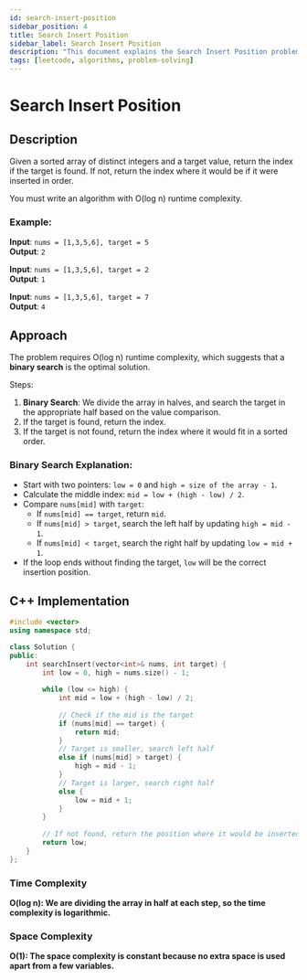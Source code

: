 ```yaml
---
id: search-insert-position
sidebar_position: 4
title: Search Insert Position
sidebar_label: Search Insert Position
description: "This document explains the Search Insert Position problem, including its description, approach, and implementation in C++."
tags: [leetcode, algorithms, problem-solving]
---
```


# Search Insert Position

## Description
Given a sorted array of distinct integers and a target value, return the index if the target is found. If not, return the index where it would be if it were inserted in order.

You must write an algorithm with O(log n) runtime complexity.

### Example:
**Input**: `nums = [1,3,5,6], target = 5`  
**Output**: `2`

**Input**: `nums = [1,3,5,6], target = 2`  
**Output**: `1`

**Input**: `nums = [1,3,5,6], target = 7`  
**Output**: `4`

## Approach
The problem requires O(log n) runtime complexity, which suggests that a **binary search** is the optimal solution.

Steps:
1. **Binary Search**: We divide the array in halves, and search the target in the appropriate half based on the value comparison.
2. If the target is found, return the index.
3. If the target is not found, return the index where it would fit in a sorted order.

### Binary Search Explanation:
- Start with two pointers: `low = 0` and `high = size of the array - 1`.
- Calculate the middle index: `mid = low + (high - low) / 2`.
- Compare `nums[mid]` with `target`:
  - If `nums[mid] == target`, return `mid`.
  - If `nums[mid] > target`, search the left half by updating `high = mid - 1`.
  - If `nums[mid] < target`, search the right half by updating `low = mid + 1`.
- If the loop ends without finding the target, `low` will be the correct insertion position.

## C++ Implementation

```cpp
#include <vector>
using namespace std;

class Solution {
public:
    int searchInsert(vector<int>& nums, int target) {
        int low = 0, high = nums.size() - 1;
        
        while (low <= high) {
            int mid = low + (high - low) / 2;
            
            // Check if the mid is the target
            if (nums[mid] == target) {
                return mid;
            }
            // Target is smaller, search left half
            else if (nums[mid] > target) {
                high = mid - 1;
            }
            // Target is larger, search right half
            else {
                low = mid + 1;
            }
        }
        
        // If not found, return the position where it would be inserted
        return low;
    }
};
```
### Time Complexity
**O(log n): We are dividing the array in half at each step, so the time complexity is logarithmic.**
### Space Complexity
**O(1): The space complexity is constant because no extra space is used apart from a few variables.**
